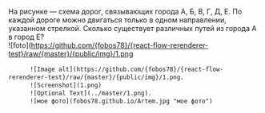 На рисунке — схема дорог, связывающих города А, Б, В, Г, Д, Е. По каждой дороге можно двигаться только в одном направлении, указанном стрелкой. Сколько существует различных путей из города А в город Е?  
 ![foto](https://github.com/{fobos78}/{react-flow-rerenderer-test}/raw/{master}/{public/img}/1.png  
 
          
          ![Image alt](https://github.com/{fobos78}/{react-flow-rerenderer-test}/raw/{master}/{public/img}/1.png. 
          ![Screenshot](1.png)
          ![Optional Text](../master/1.png). 
          ![мое фото](fobos78.github.io/Artem.jpg "мое фото") 
          
          

